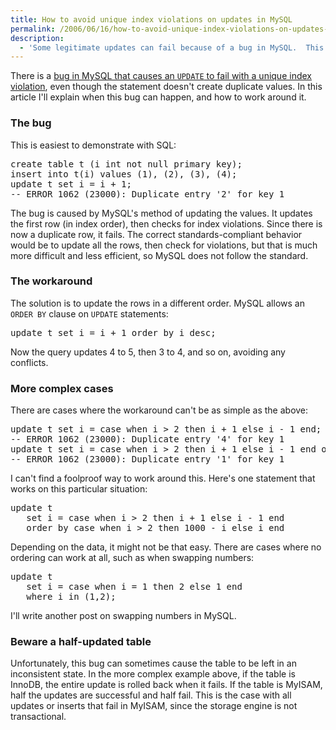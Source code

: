 ```yaml
---
title: How to avoid unique index violations on updates in MySQL
permalink: /2006/06/16/how-to-avoid-unique-index-violations-on-updates-in-mysql/
description:
  - 'Some legitimate updates can fail because of a bug in MySQL.  This article shows how to work around it.'
---
```

There is a [bug in MySQL that causes an `UPDATE` to fail with a unique index violation][1], even though the statement doesn't create duplicate values. In this article I'll explain when this bug can happen, and how to work around it.

### The bug

This is easiest to demonstrate with SQL:

<pre>create table t (i int not null primary key);
insert into t(i) values (1), (2), (3), (4);
update t set i = i + 1;
-- ERROR 1062 (23000): Duplicate entry '2' for key 1</pre>

The bug is caused by MySQL's method of updating the values. It updates the first row (in index order), then checks for index violations. Since there is now a duplicate row, it fails. The correct standards-compliant behavior would be to update all the rows, then check for violations, but that is much more difficult and less efficient, so MySQL does not follow the standard.

### The workaround

The solution is to update the rows in a different order. MySQL allows an `ORDER BY` clause on `UPDATE` statements:

<pre>update t set i = i + 1 order by i desc;</pre>

Now the query updates 4 to 5, then 3 to 4, and so on, avoiding any conflicts.
### More complex cases

There are cases where the workaround can't be as simple as the above:

<pre>update t set i = case when i &gt; 2 then i + 1 else i - 1 end;
-- ERROR 1062 (23000): Duplicate entry '4' for key 1
update t set i = case when i &gt; 2 then i + 1 else i - 1 end order by i desc;
-- ERROR 1062 (23000): Duplicate entry '1' for key 1</pre>

I can't find a foolproof way to work around this. Here's one statement that works on this particular situation:

<pre>update t
   set i = case when i &gt; 2 then i + 1 else i - 1 end
   order by case when i &gt; 2 then 1000 - i else i end</pre>

Depending on the data, it might not be that easy. There are cases where no ordering can work at all, such as when swapping numbers:

<pre>update t
   set i = case when i = 1 then 2 else 1 end
   where i in (1,2);</pre>

I'll write another post on swapping numbers in MySQL.

### Beware a half-updated table

Unfortunately, this bug can sometimes cause the table to be left in an inconsistent state. In the more complex example above, if the table is InnoDB, the entire update is rolled back when it fails. If the table is MyISAM, half the updates are successful and half fail. This is the case with all updates or inserts that fail in MyISAM, since the storage engine is not transactional.

 [1]: http://bugs.mysql.com/?id=18913

